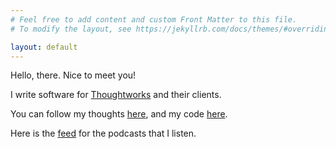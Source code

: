 ```yaml
---
# Feel free to add content and custom Front Matter to this file.
# To modify the layout, see https://jekyllrb.com/docs/themes/#overriding-theme-defaults

layout: default
---
```


Hello, there. Nice to meet you!

I write software for [Thoughtworks](https://thoughtworks.com) and their clients.

You can follow my thoughts [here](https://twitter.com/sragu), and my code [here](https://github.com/sragu).

Here is the [feed](public/podcasts.opml) for the podcasts that I listen.
